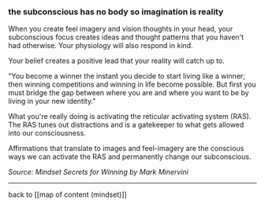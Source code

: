 ### the subconscious has no body so imagination is reality

When you create feel imagery and vision thoughts in your head, your subconscious focus creates ideas and thought patterns that you haven't had otherwise. Your physiology will also respond in kind.

Your belief creates a positive lead that your reality will catch up to.

"You become a winner the instant you decide to start living like a winner; then winning competitions and winning in life become possible. But first you must bridge the gap between where you are and where you want to be by living in your new identity."

What you're really doing is activating the reticular activating system (RAS). The RAS tunes out distractions and is a gatekeeper to what gets allowed into our consciousness. 

Affirmations that translate to images and feel-imagery are the conscious ways we can activate the RAS and permanently change our subconscious.

*Source: Mindset Secrets for Winning by Mark Minervini*

---

back to [[map of content (mindset)]]